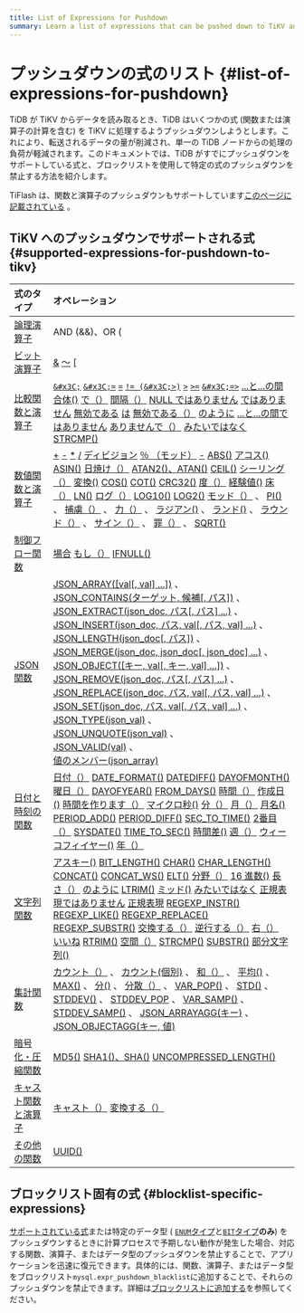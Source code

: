 ```yaml
---
title: List of Expressions for Pushdown
summary: Learn a list of expressions that can be pushed down to TiKV and the related operations.
---
```


# プッシュダウンの式のリスト {#list-of-expressions-for-pushdown}

TiDB が TiKV からデータを読み取るとき、TiDB はいくつかの式 (関数または演算子の計算を含む) を TiKV に処理するようプッシュダウンしようとします。これにより、転送されるデータの量が削減され、単一の TiDB ノードからの処理の負荷が軽減されます。このドキュメントでは、TiDB がすでにプッシュダウンをサポートしている式と、ブロックリストを使用して特定の式のプッシュダウンを禁止する方法を紹介します。

TiFlash は、関数と演算子のプッシュダウンもサポートしています[このページに記載されている](/tiflash/tiflash-supported-pushdown-calculations.md) 。

## TiKV へのプッシュダウンでサポートされる式 {#supported-expressions-for-pushdown-to-tikv}

| 式のタイプ                                                                                                             | オペレーション                                                                                                                                                                                                                                                                                                                                                                                                                                                                                                                                                                                                                                                                                                                                                                                                                                                                                                                                                                                                                                                                                                                                                                                                                                                                                                                                                                                                                                                                                                                                                                                                                                                                                                                                                                                                                                                                                                                                                                                                                                                                                                                                                                                                                                                                                                                                                                                                                                                                                                                                                                                                                                                                                                                                                                                                                                                                                                                                                                                                                                                                                                                                                                                                                                                                                                                 |
| :---------------------------------------------------------------------------------------------------------------- | :---------------------------------------------------------------------------------------------------------------------------------------------------------------------------------------------------------------------------------------------------------------------------------------------------------------------------------------------------------------------------------------------------------------------------------------------------------------------------------------------------------------------------------------------------------------------------------------------------------------------------------------------------------------------------------------------------------------------------------------------------------------------------------------------------------------------------------------------------------------------------------------------------------------------------------------------------------------------------------------------------------------------------------------------------------------------------------------------------------------------------------------------------------------------------------------------------------------------------------------------------------------------------------------------------------------------------------------------------------------------------------------------------------------------------------------------------------------------------------------------------------------------------------------------------------------------------------------------------------------------------------------------------------------------------------------------------------------------------------------------------------------------------------------------------------------------------------------------------------------------------------------------------------------------------------------------------------------------------------------------------------------------------------------------------------------------------------------------------------------------------------------------------------------------------------------------------------------------------------------------------------------------------------------------------------------------------------------------------------------------------------------------------------------------------------------------------------------------------------------------------------------------------------------------------------------------------------------------------------------------------------------------------------------------------------------------------------------------------------------------------------------------------------------------------------------------------------------------------------------------------------------------------------------------------------------------------------------------------------------------------------------------------------------------------------------------------------------------------------------------------------------------------------------------------------------------------------------------------------------------------------------------------------------------------------------------- |
| [論理演算子](/functions-and-operators/operators.md#logical-operators)                                                  | AND (&amp;&amp;)、OR (||)、NOT (!)、XOR                                                                                                                                                                                                                                                                                                                                                                                                                                                                                                                                                                                                                                                                                                                                                                                                                                                                                                                                                                                                                                                                                                                                                                                                                                                                                                                                                                                                                                                                                                                                                                                                                                                                                                                                                                                                                                                                                                                                                                                                                                                                                                                                                                                                                                                                                                                                                                                                                                                                                                                                                                                                                                                                                                                                                                                                                                                                                                                                                                                                                                                                                                                                                                                                                                                                                    |
| [ビット演算子](/functions-and-operators/operators.md#operators)                                                         | [&amp;](https://dev.mysql.com/doc/refman/8.0/en/bit-functions.html#operator_bitwise-and) [～](https://dev.mysql.com/doc/refman/8.0/en/bit-functions.html#operator_bitwise-invert) [|](https://dev.mysql.com/doc/refman/8.0/en/bit-functions.html#operator_bitwise-or) [`^`](https://dev.mysql.com/doc/refman/8.0/en/bit-functions.html#operator_bitwise-xor) [`&#x3C;&#x3C;`](https://dev.mysql.com/doc/refman/8.0/en/bit-functions.html#operator_left-shift) [`>>`](https://dev.mysql.com/doc/refman/8.0/en/bit-functions.html#operator_right-shift)                                                                                                                                                                                                                                                                                                                                                                                                                                                                                                                                                                                                                                                                                                                                                                                                                                                                                                                                                                                                                                                                                                                                                                                                                                                                                                                                                                                                                                                                                                                                                                                                                                                                                                                                                                                                                                                                                                                                                                                                                                                                                                                                                                                                                                                                                                                                                                                                                                                                                                                                                                                                                                                                                                                                                                    |
| [比較関数と演算子](/functions-and-operators/operators.md#comparison-functions-and-operators)                              | [`&#x3C;`](https://dev.mysql.com/doc/refman/8.0/en/comparison-operators.html#operator_less-than) [`&#x3C;=`](https://dev.mysql.com/doc/refman/8.0/en/comparison-operators.html#operator_less-than-or-equal) [`=`](https://dev.mysql.com/doc/refman/8.0/en/comparison-operators.html#operator_equal) [`!= (&#x3C;>)`](https://dev.mysql.com/doc/refman/8.0/en/comparison-operators.html#operator_not-equal) [`>`](https://dev.mysql.com/doc/refman/8.0/en/comparison-operators.html#operator_greater-than) [`>=`](https://dev.mysql.com/doc/refman/8.0/en/comparison-operators.html#operator_greater-than-or-equal) [`&#x3C;=>`](https://dev.mysql.com/doc/refman/8.0/en/comparison-operators.html#operator_equal-to) [...と...の間](https://dev.mysql.com/doc/refman/8.0/en/comparison-operators.html#operator_between) [合体()](https://dev.mysql.com/doc/refman/8.0/en/comparison-operators.html#function_coalesce) [で（）](https://dev.mysql.com/doc/refman/8.0/en/comparison-operators.html#operator_in) [間隔（）](https://dev.mysql.com/doc/refman/8.0/en/comparison-operators.html#function_interval) [NULL ではありません](https://dev.mysql.com/doc/refman/8.0/en/comparison-operators.html#operator_is-not-null) [ではありません](https://dev.mysql.com/doc/refman/8.0/en/comparison-operators.html#operator_is-not) [無効である](https://dev.mysql.com/doc/refman/8.0/en/comparison-operators.html#operator_is-null) [は](https://dev.mysql.com/doc/refman/8.0/en/comparison-operators.html#operator_is) [無効である（）](https://dev.mysql.com/doc/refman/8.0/en/comparison-operators.html#function_isnull) [のように](https://dev.mysql.com/doc/refman/8.0/en/string-comparison-functions.html#operator_like) [...と...の間ではありません](https://dev.mysql.com/doc/refman/8.0/en/comparison-operators.html#operator_not-between) [ありませんで（）](https://dev.mysql.com/doc/refman/8.0/en/comparison-operators.html#operator_not-in) [みたいではなく](https://dev.mysql.com/doc/refman/8.0/en/string-comparison-functions.html#operator_not-like) [STRCMP()](https://dev.mysql.com/doc/refman/8.0/en/string-comparison-functions.html#function_strcmp)                                                                                                                                                                                                                                                                                                                                                                                                                                                                                                                                                                                                                                                                                                                                                                                                                                                                                                                                                                                                                                                                                                                                                                                                                    |
| [数値関数と演算子](/functions-and-operators/numeric-functions-and-operators.md)                                           | [+](https://dev.mysql.com/doc/refman/8.0/en/arithmetic-functions.html#operator_plus) [-](https://dev.mysql.com/doc/refman/8.0/en/arithmetic-functions.html#operator_minus) [*](https://dev.mysql.com/doc/refman/8.0/en/arithmetic-functions.html#operator_times) [/](https://dev.mysql.com/doc/refman/8.0/en/arithmetic-functions.html#operator_divide) [ディビジョン](https://dev.mysql.com/doc/refman/8.0/en/arithmetic-functions.html#operator_div) [％ （モッド）](https://dev.mysql.com/doc/refman/8.0/en/arithmetic-functions.html#operator_mod) [-](https://dev.mysql.com/doc/refman/8.0/en/arithmetic-functions.html#operator_unary-minus) [ABS()](https://dev.mysql.com/doc/refman/8.0/en/mathematical-functions.html#function_abs) [アコス()](https://dev.mysql.com/doc/refman/8.0/en/mathematical-functions.html#function_acos) [ASIN()](https://dev.mysql.com/doc/refman/8.0/en/mathematical-functions.html#function_asin) [日焼け（）](https://dev.mysql.com/doc/refman/8.0/en/mathematical-functions.html#function_atan) [ATAN2()、ATAN()](https://dev.mysql.com/doc/refman/8.0/en/mathematical-functions.html#function_atan2) [CEIL()](https://dev.mysql.com/doc/refman/8.0/en/mathematical-functions.html#function_ceil) [シーリング（）](https://dev.mysql.com/doc/refman/8.0/en/mathematical-functions.html#function_ceiling) [変換()](https://dev.mysql.com/doc/refman/8.0/en/mathematical-functions.html#function_conv) [COS()](https://dev.mysql.com/doc/refman/8.0/en/mathematical-functions.html#function_cos) [COT()](https://dev.mysql.com/doc/refman/8.0/en/mathematical-functions.html#function_cot) [CRC32()](https://dev.mysql.com/doc/refman/8.0/en/mathematical-functions.html#function_crc32) [度（）](https://dev.mysql.com/doc/refman/8.0/en/mathematical-functions.html#function_degrees) [経験値()](https://dev.mysql.com/doc/refman/8.0/en/mathematical-functions.html#function_exp) [床（）](https://dev.mysql.com/doc/refman/8.0/en/mathematical-functions.html#function_floor) [LN()](https://dev.mysql.com/doc/refman/8.0/en/mathematical-functions.html#function_ln) [ログ（）](https://dev.mysql.com/doc/refman/8.0/en/mathematical-functions.html#function_log) [LOG10()](https://dev.mysql.com/doc/refman/8.0/en/mathematical-functions.html#function_log10) [LOG2()](https://dev.mysql.com/doc/refman/8.0/en/mathematical-functions.html#function_log2) [モッド（）](https://dev.mysql.com/doc/refman/8.0/en/mathematical-functions.html#function_mod) 、 [PI()](https://dev.mysql.com/doc/refman/8.0/en/mathematical-functions.html#function_pi) 、 [捕虜（）](https://dev.mysql.com/doc/refman/8.0/en/mathematical-functions.html#function_pow) 、 [力（）](https://dev.mysql.com/doc/refman/8.0/en/mathematical-functions.html#function_power) 、 [ラジアン()](https://dev.mysql.com/doc/refman/8.0/en/mathematical-functions.html#function_radians) 、 [ランド()](https://dev.mysql.com/doc/refman/8.0/en/mathematical-functions.html#function_rand) 、 [ラウンド（）](https://dev.mysql.com/doc/refman/8.0/en/mathematical-functions.html#function_round) 、 [サイン（）](https://dev.mysql.com/doc/refman/8.0/en/mathematical-functions.html#function_sign) 、 [罪（）](https://dev.mysql.com/doc/refman/8.0/en/mathematical-functions.html#function_sin) 、 [SQRT()](https://dev.mysql.com/doc/refman/8.0/en/mathematical-functions.html#function_sqrt) |
| [制御フロー関数](/functions-and-operators/control-flow-functions.md)                                                     | [場合](https://dev.mysql.com/doc/refman/8.0/en/flow-control-functions.html#operator_case) [もし（）](https://dev.mysql.com/doc/refman/8.0/en/flow-control-functions.html#function_if) [IFNULL()](https://dev.mysql.com/doc/refman/8.0/en/flow-control-functions.html#function_ifnull)                                                                                                                                                                                                                                                                                                                                                                                                                                                                                                                                                                                                                                                                                                                                                                                                                                                                                                                                                                                                                                                                                                                                                                                                                                                                                                                                                                                                                                                                                                                                                                                                                                                                                                                                                                                                                                                                                                                                                                                                                                                                                                                                                                                                                                                                                                                                                                                                                                                                                                                                                                                                                                                                                                                                                                                                                                                                                                                                                                                                                                         |
| [JSON関数](/functions-and-operators/json-functions.md)                                                              | [JSON_ARRAY([val[, val] ...])](https://dev.mysql.com/doc/refman/8.0/en/json-creation-functions.html#function_json-array) 、<br/> [JSON_CONTAINS(ターゲット, 候補[, パス])](https://dev.mysql.com/doc/refman/8.0/en/json-search-functions.html#function_json-contains) 、<br/> [JSON_EXTRACT(json_doc, パス[, パス] ...)](https://dev.mysql.com/doc/refman/8.0/en/json-search-functions.html#function_json-extract) 、<br/> [JSON_INSERT(json_doc, パス, val[, パス, val] ...)](https://dev.mysql.com/doc/refman/8.0/en/json-modification-functions.html#function_json-insert) 、<br/> [JSON_LENGTH(json_doc[, パス])](https://dev.mysql.com/doc/refman/8.0/en/json-attribute-functions.html#function_json-length) 、<br/> [JSON_MERGE(json_doc, json_doc[, json_doc] ...)](https://dev.mysql.com/doc/refman/8.0/en/json-modification-functions.html#function_json-merge) 、<br/> [JSON_OBJECT([キー, val[, キー, val] ...])](https://dev.mysql.com/doc/refman/8.0/en/json-creation-functions.html#function_json-object) 、<br/> [JSON_REMOVE(json_doc, パス[, パス] ...)](https://dev.mysql.com/doc/refman/8.0/en/json-modification-functions.html#function_json-remove) 、<br/> [JSON_REPLACE(json_doc, パス, val[, パス, val] ...)](https://dev.mysql.com/doc/refman/8.0/en/json-modification-functions.html#function_json-replace) 、<br/> [JSON_SET(json_doc, パス, val[, パス, val] ...)](https://dev.mysql.com/doc/refman/8.0/en/json-modification-functions.html#function_json-set) 、<br/> [JSON_TYPE(json_val)](https://dev.mysql.com/doc/refman/8.0/en/json-attribute-functions.html#function_json-type) 、<br/> [JSON_UNQUOTE(json_val)](https://dev.mysql.com/doc/refman/8.0/en/json-modification-functions.html#function_json-unquote) 、<br/> [JSON_VALID(val)](https://dev.mysql.com/doc/refman/8.0/en/json-attribute-functions.html#function_json-valid) 、<br/> [値のメンバー(json_array)](https://dev.mysql.com/doc/refman/8.0/en/json-search-functions.html#operator_member-of)                                                                                                                                                                                                                                                                                                                                                                                                                                                                                                                                                                                                                                                                                                                                                                                                                                                                                                                                                                                                                                                                                                                                                                                                                                                                                                                                                                            |
| [日付と時刻の関数](/functions-and-operators/date-and-time-functions.md)                                                   | [日付（）](https://dev.mysql.com/doc/refman/8.0/en/date-and-time-functions.html#function_date) [DATE_FORMAT()](https://dev.mysql.com/doc/refman/8.0/en/date-and-time-functions.html#function_date-format) [DATEDIFF()](https://dev.mysql.com/doc/refman/8.0/en/date-and-time-functions.html#function_datediff) [DAYOFMONTH()](https://dev.mysql.com/doc/refman/8.0/en/date-and-time-functions.html#function_dayofmonth) [曜日（）](https://dev.mysql.com/doc/refman/8.0/en/date-and-time-functions.html#function_dayofweek) [DAYOFYEAR()](https://dev.mysql.com/doc/refman/8.0/en/date-and-time-functions.html#function_dayofyear) [FROM_DAYS()](https://dev.mysql.com/doc/refman/8.0/en/date-and-time-functions.html#function_from-days) [時間（）](https://dev.mysql.com/doc/refman/8.0/en/date-and-time-functions.html#function_hour) [作成日()](https://dev.mysql.com/doc/refman/8.0/en/date-and-time-functions.html#function_makedate) [時間を作ります（）](https://dev.mysql.com/doc/refman/8.0/en/date-and-time-functions.html#function_maketime) [マイクロ秒()](https://dev.mysql.com/doc/refman/8.0/en/date-and-time-functions.html#function_microsecond) [分（）](https://dev.mysql.com/doc/refman/8.0/en/date-and-time-functions.html#function_minute) [月（）](https://dev.mysql.com/doc/refman/8.0/en/date-and-time-functions.html#function_month) [月名()](https://dev.mysql.com/doc/refman/8.0/en/date-and-time-functions.html#function_monthname) [PERIOD_ADD()](https://dev.mysql.com/doc/refman/8.0/en/date-and-time-functions.html#function_period-add) [PERIOD_DIFF()](https://dev.mysql.com/doc/refman/8.0/en/date-and-time-functions.html#function_period-diff) [SEC_TO_TIME()](https://dev.mysql.com/doc/refman/8.0/en/date-and-time-functions.html#function_sec-to-time) [2番目（）](https://dev.mysql.com/doc/refman/8.0/en/date-and-time-functions.html#function_second) [SYSDATE()](https://dev.mysql.com/doc/refman/8.0/en/date-and-time-functions.html#function_sysdate) [TIME_TO_SEC()](https://dev.mysql.com/doc/refman/8.0/en/date-and-time-functions.html#function_time-to-sec) [時間差()](https://dev.mysql.com/doc/refman/8.0/en/date-and-time-functions.html#function_timediff) [週（）](https://dev.mysql.com/doc/refman/8.0/en/date-and-time-functions.html#function_week) [ウィーコフィイヤー()](https://dev.mysql.com/doc/refman/8.0/en/date-and-time-functions.html#function_weekofyear) [年（）](https://dev.mysql.com/doc/refman/8.0/en/date-and-time-functions.html#function_year)                                                                                                                                                                                                                                                                                                                                                                                                                                                                                                                                                                                                                                                                                                                                                                                                                                                     |
| [文字列関数](/functions-and-operators/string-functions.md)                                                             | [アスキー()](https://dev.mysql.com/doc/refman/8.0/en/string-functions.html#function_ascii) [BIT_LENGTH()](https://dev.mysql.com/doc/refman/8.0/en/string-functions.html#function_bit-length) [CHAR()](https://dev.mysql.com/doc/refman/8.0/en/string-functions.html#function_char) [CHAR_LENGTH()](https://dev.mysql.com/doc/refman/8.0/en/string-functions.html#function_char-length) [CONCAT()](https://dev.mysql.com/doc/refman/8.0/en/string-functions.html#function_concat) [CONCAT_WS()](https://dev.mysql.com/doc/refman/8.0/en/string-functions.html#function_concat-ws) [ELT()](https://dev.mysql.com/doc/refman/8.0/en/string-functions.html#function_elt) [分野（）](https://dev.mysql.com/doc/refman/8.0/en/string-functions.html#function_field) [16 進数()](https://dev.mysql.com/doc/refman/8.0/en/string-functions.html#function_hex) [長さ（）](https://dev.mysql.com/doc/refman/8.0/en/string-functions.html#function_length) [のように](https://dev.mysql.com/doc/refman/8.0/en/string-comparison-functions.html#operator_like) [LTRIM()](https://dev.mysql.com/doc/refman/8.0/en/string-functions.html#function_ltrim) [ミッド()](https://dev.mysql.com/doc/refman/8.0/en/string-functions.html#function_mid) [みたいではなく](https://dev.mysql.com/doc/refman/8.0/en/string-comparison-functions.html#operator_not-like) [正規表現ではありません](https://dev.mysql.com/doc/refman/8.0/en/regexp.html#operator_not-regexp) [正規表現](https://dev.mysql.com/doc/refman/8.0/en/regexp.html#operator_regexp) [REGEXP_INSTR()](https://dev.mysql.com/doc/refman/8.0/en/regexp.html#function_regexp-instr) [REGEXP_LIKE()](https://dev.mysql.com/doc/refman/8.0/en/regexp.html#function_regexp-like) [REGEXP_REPLACE()](https://dev.mysql.com/doc/refman/8.0/en/regexp.html#function_regexp-replace) [REGEXP_SUBSTR()](https://dev.mysql.com/doc/refman/8.0/en/regexp.html#function_regexp-substr) [交換する（）](https://dev.mysql.com/doc/refman/8.0/en/string-functions.html#function_replace) [逆行する（）](https://dev.mysql.com/doc/refman/8.0/en/string-functions.html#function_reverse) [右（）](https://dev.mysql.com/doc/refman/8.0/en/string-functions.html#function_right) [いいね](https://dev.mysql.com/doc/refman/8.0/en/regexp.html#operator_regexp) [RTRIM()](https://dev.mysql.com/doc/refman/8.0/en/string-functions.html#function_rtrim) [空間（）](https://dev.mysql.com/doc/refman/8.0/en/string-functions.html#function_space) [STRCMP()](https://dev.mysql.com/doc/refman/8.0/en/string-comparison-functions.html#function_strcmp) [SUBSTR()](https://dev.mysql.com/doc/refman/8.0/en/string-functions.html#function_substr) [部分文字列()](https://dev.mysql.com/doc/refman/8.0/en/string-functions.html#function_substring)                                                                                                                                                                                                                                                                                                                                                                                                                                                                                                                                                                                                                      |
| [集計関数](/functions-and-operators/aggregate-group-by-functions.md#aggregate-group-by-functions)                     | [カウント（）](https://dev.mysql.com/doc/refman/8.0/en/aggregate-functions.html#function_count) 、 [カウント(個別)](https://dev.mysql.com/doc/refman/8.0/en/aggregate-functions.html#function_count-distinct) 、 [和（）](https://dev.mysql.com/doc/refman/8.0/en/aggregate-functions.html#function_sum) 、 [平均()](https://dev.mysql.com/doc/refman/8.0/en/aggregate-functions.html#function_avg) 、 [MAX()](https://dev.mysql.com/doc/refman/8.0/en/aggregate-functions.html#function_max) 、 [分()](https://dev.mysql.com/doc/refman/8.0/en/aggregate-functions.html#function_min) 、 [分散（）](https://dev.mysql.com/doc/refman/8.0/en/aggregate-functions.html#function_variance) 、 [VAR_POP()](https://dev.mysql.com/doc/refman/8.0/en/aggregate-functions.html#function_var-pop) 、 [STD()](https://dev.mysql.com/doc/refman/8.0/en/aggregate-functions.html#function_std) 、 [STDDEV()](https://dev.mysql.com/doc/refman/8.0/en/aggregate-functions.html#function_stddev) 、 [STDDEV_POP](https://dev.mysql.com/doc/refman/8.0/en/aggregate-functions.html#function_stddev-pop) 、 [VAR_SAMP()](https://dev.mysql.com/doc/refman/8.0/en/aggregate-functions.html#function_var-samp) 、 [STDDEV_SAMP()](https://dev.mysql.com/doc/refman/8.0/en/aggregate-functions.html#function_stddev-samp) 、 [JSON_ARRAYAGG(キー)](https://dev.mysql.com/doc/refman/8.0/en/aggregate-functions.html#function_json-arrayagg) 、 [JSON_OBJECTAGG(キー, 値)](https://dev.mysql.com/doc/refman/8.0/en/aggregate-functions.html#function_json-objectagg)                                                                                                                                                                                                                                                                                                                                                                                                                                                                                                                                                                                                                                                                                                                                                                                                                                                                                                                                                                                                                                                                                                                                                                                                                                                                                                                                                                                                                                                                                                                                                                                                                                                                                                                                                                                                               |
| [暗号化・圧縮関数](/functions-and-operators/encryption-and-compression-functions.md#encryption-and-compression-functions) | [MD5()](https://dev.mysql.com/doc/refman/8.0/en/encryption-functions.html#function_md5) [SHA1()、SHA()](https://dev.mysql.com/doc/refman/8.0/en/encryption-functions.html#function_sha1) [UNCOMPRESSED_LENGTH()](https://dev.mysql.com/doc/refman/8.0/en/encryption-functions.html#function_uncompressed-length)                                                                                                                                                                                                                                                                                                                                                                                                                                                                                                                                                                                                                                                                                                                                                                                                                                                                                                                                                                                                                                                                                                                                                                                                                                                                                                                                                                                                                                                                                                                                                                                                                                                                                                                                                                                                                                                                                                                                                                                                                                                                                                                                                                                                                                                                                                                                                                                                                                                                                                                                                                                                                                                                                                                                                                                                                                                                                                                                                                                                         |
| [キャスト関数と演算子](/functions-and-operators/cast-functions-and-operators.md#cast-functions-and-operators)               | [キャスト（）](https://dev.mysql.com/doc/refman/8.0/en/cast-functions.html#function_cast) [変換する（）](https://dev.mysql.com/doc/refman/8.0/en/cast-functions.html#function_convert)                                                                                                                                                                                                                                                                                                                                                                                                                                                                                                                                                                                                                                                                                                                                                                                                                                                                                                                                                                                                                                                                                                                                                                                                                                                                                                                                                                                                                                                                                                                                                                                                                                                                                                                                                                                                                                                                                                                                                                                                                                                                                                                                                                                                                                                                                                                                                                                                                                                                                                                                                                                                                                                                                                                                                                                                                                                                                                                                                                                                                                                                                                                                              |
| [その他の関数](/functions-and-operators/miscellaneous-functions.md#supported-functions)                                 | [UUID()](https://dev.mysql.com/doc/refman/8.0/en/miscellaneous-functions.html#function_uuid)                                                                                                                                                                                                                                                                                                                                                                                                                                                                                                                                                                                                                                                                                                                                                                                                                                                                                                                                                                                                                                                                                                                                                                                                                                                                                                                                                                                                                                                                                                                                                                                                                                                                                                                                                                                                                                                                                                                                                                                                                                                                                                                                                                                                                                                                                                                                                                                                                                                                                                                                                                                                                                                                                                                                                                                                                                                                                                                                                                                                                                                                                                                                                                                                                            |

## ブロックリスト固有の式 {#blocklist-specific-expressions}

[サポートされている式](#supported-expressions-for-pushdown-to-tikv)または特定のデータ型 ( [`ENUM`タイプ](/data-type-string.md#enum-type)と[`BIT`タイプ](/data-type-numeric.md#bit-type)**のみ**) をプッシュダウンするときに計算プロセスで予期しない動作が発生した場合、対応する関数、演算子、またはデータ型のプッシュダウンを禁止することで、アプリケーションを迅速に復元できます。具体的には、関数、演算子、またはデータ型をブロックリスト`mysql.expr_pushdown_blacklist`に追加することで、それらのプッシュダウンを禁止できます。詳細は[ブロックリストに追加する](/blocklist-control-plan.md#disable-the-pushdown-of-specific-expressions)を参照してください。
